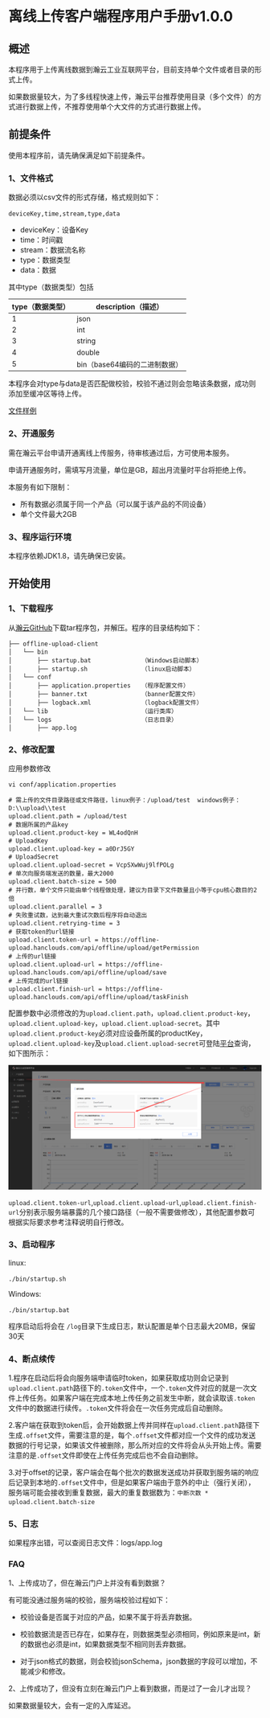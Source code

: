 # 离线上传客户端程序用户手册v1.0.0

## 概述

本程序用于上传离线数据到瀚云工业互联网平台，目前支持单个文件或者目录的形式上传。

如果数据量较大，为了多线程快速上传，瀚云平台推荐使用目录（多个文件）的方式进行数据上传，不推荐使用单个大文件的方式进行数据上传。

## 前提条件

使用本程序前，请先确保满足如下前提条件。

### 1、文件格式

数据必须以csv文件的形式存储，格式规则如下：

`deviceKey,time,stream,type,data`

- deviceKey：设备Key
- time：时间戳
- stream：数据流名称
- type：数据类型
- data：数据

其中type（数据类型）包括

| type（数据类型） | description（描述）           |
| ---------------- | ----------------------------- |
| 1                | json                          |
| 2                | int                           |
| 3                | string                        |
| 4                | double                        |
| 5                | bin（base64编码的二进制数据） |

本程序会对type与data是否匹配做校验，校验不通过则会忽略该条数据，成功则添加至缓冲区等待上传。

[文件样例](test.csv)

### 2、开通服务

需在瀚云平台申请开通离线上传服务，待审核通过后，方可使用本服务。

申请开通服务时，需填写月流量，单位是GB，超出月流量时平台将拒绝上传。

本服务有如下限制：

- 所有数据必须属于同一个产品（可以属于该产品的不同设备）
- 单个文件最大2GB

### 3、程序运行环境

本程序依赖JDK1.8，请先确保已安装。

## 开始使用


### 1、下载程序

从[瀚云GitHub](http://git.hyun.in/platform_service/offline-upload-client/src/master/src/main/tar/offline-upload-client-1.0.0.tar.gz)下载tar程序包，并解压。程序的目录结构如下：

```
├── offline-upload-client
│   └── bin
│       ├── startup.bat              （Windows启动脚本）
│       ├── startup.sh               （linux启动脚本）
│   └── conf
│       ├── application.properties   （程序配置文件）
│       ├── banner.txt               （banner配置文件）
│       ├── logback.xml              （logback配置文件）
│   └── lib                          （运行类库）
│   └── logs                         （日志目录）
│       ├── app.log
```

### 2、修改配置

应用参数修改

```
vi conf/application.properties
```

```
# 需上传的文件目录路径或文件路径，linux例子：/upload/test  windows例子：D:\\upload\\test
upload.client.path = /upload/test
# 数据所属的产品key
upload.client.product-key = WL4odQnH
# UploadKey
upload.client.upload-key = a0DrJ5GY
# UploadSecret
upload.client.upload-secret = VcpSXwWuj9lfPOLg
# 单次向服务端发送的数量，最大2000
upload.client.batch-size = 500
# 并行数，单个文件只能由单个线程做处理，建议为目录下文件数量且小等于cpu核心数目的2倍
upload.client.parallel = 3
# 失败重试数，达到最大重试次数后程序将自动退出
upload.client.retrying-time = 3
# 获取token的url链接
upload.client.token-url = https://offline-upload.hanclouds.com/api/offline/upload/getPermission
# 上传的url链接
upload.client.upload-url = https://offline-upload.hanclouds.com/api/offline/upload/save
# 上传完成的url链接
upload.client.finish-url = https://offline-upload.hanclouds.com/api/offline/upload/taskFinish
```

配置参数中必须修改的为`upload.client.path`，`upload.client.product-key`，`upload.client.upload-key`，`upload.client.upload-secret`。其中`upload.client.product-key`必须对应设备所属的productKey，`upload.client.upload-key`及`upload.client.upload-secret`可登陆[平台](https://www.hanclouds.com/)查询，如下图所示：

![upload-client-user](png/upload-client-user.png)

`upload.client.token-url`,`upload.client.upload-url`,`upload.client.finish-url`分别表示服务端暴露的几个接口路径（一般不需要做修改），其他配置参数可根据实际要求参考注释说明自行修改。

### 3、启动程序

linux:

`./bin/startup.sh`

Windows:

`./bin/startup.bat`

程序启动后将会在 `/log`目录下生成日志，默认配置是单个日志最大20MB，保留30天

### 4、断点续传

1.程序在启动后将会向服务端申请临时token，如果获取成功则会记录到`upload.client.path`路径下的`.token`文件中，一个`.token`文件对应的就是一次文件上传任务。如果客户端在完成本地上传任务之前发生中断，就会读取该`.token`文件中的数据进行续传。`.token`文件将会在一次任务完成后自动删除。

2.客户端在获取到token后，会开始数据上传并同样在`upload.client.path`路径下生成`.offset`文件，需要注意的是，每个`.offset`文件都对应一个文件的成功发送数据的行号记录，如果该文件被删除，那么所对应的文件将会从头开始上传。需要注意的是`.offset`文件即使在上传任务完成后也不会自动删除。

3.对于offset的记录，客户端会在每个批次的数据发送成功并获取到服务端的响应后记录到本地的`.offset`文件中，但是如果客户端由于意外的中止（强行关闭），服务端可能会接收到重复数据，最大的重复数据数为：`中断次数 * upload.client.batch-size`

### 5、日志
如果程序出错，可以查阅日志文件：logs/app.log

### FAQ

1、上传成功了，但在瀚云门户上并没有看到数据？

有可能没通过服务端的校验，服务端校验过程如下：

- 校验设备是否属于对应的产品，如果不属于将丢弃数据。

- 校验数据流是否已存在，如果存在，则数据类型必须相同，例如原来是int，新的数据也必须是int，如果数据类型不相同则丢弃数据。
- 对于json格式的数据，则会校验jsonSchema，json数据的字段可以增加，不能减少和修改。

2、上传成功了，但没有立刻在瀚云门户上看到数据，而是过了一会儿才出现？

如果数据量较大，会有一定的入库延迟。
